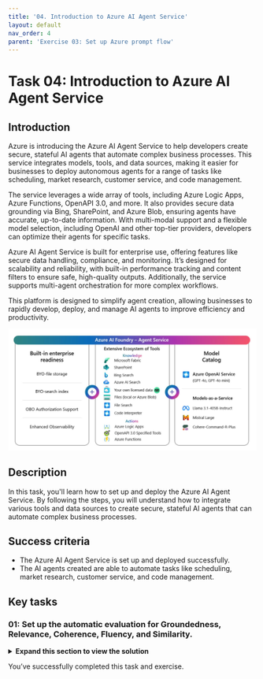 ```yaml
---
title: '04. Introduction to Azure AI Agent Service'
layout: default
nav_order: 4
parent: 'Exercise 03: Set up Azure prompt flow'
---
```


# Task 04: Introduction to Azure AI Agent Service


## Introduction

Azure is introducing the Azure AI Agent Service to help developers create secure, stateful AI agents that automate complex business processes. This service integrates models, tools, and data sources, making it easier for businesses to deploy autonomous agents for a range of tasks like scheduling, market research, customer service, and code management.

The service leverages a wide array of tools, including Azure Logic Apps, Azure Functions, OpenAPI 3.0, and more. It also provides secure data grounding via Bing, SharePoint, and Azure Blob, ensuring agents have accurate, up-to-date information. With multi-modal support and a flexible model selection, including OpenAI and other top-tier providers, developers can optimize their agents for specific tasks.

Azure AI Agent Service is built for enterprise use, offering features like secure data handling, compliance, and monitoring. It’s designed for scalability and reliability, with built-in performance tracking and content filters to ensure safe, high-quality outputs. Additionally, the service supports multi-agent orchestration for more complex workflows.

This platform is designed to simplify agent creation, allowing businesses to rapidly develop, deploy, and manage AI agents to improve efficiency and productivity.

![r10bithw.jpg](../media/r10bithw.jpg)

## Description

In this task, you'll learn how to set up and deploy the Azure AI Agent Service. By following the steps, you will understand how to integrate various tools and data sources to create secure, stateful AI agents that can automate complex business processes.

## Success criteria

- The Azure AI Agent Service is set up and deployed successfully.
- The AI agents created are able to automate tasks like scheduling, market research, customer service, and code management.

## Key tasks

### 01: Set up the automatic evaluation for Groundedness, Relevance, Coherence, Fluency, and Similarity.

<details markdown="block">
<summary><strong>Expand this section to view the solution</strong></summary>

1. From the **project1** page, select **Models + endpoints** from the left menu.

1. Select **+ Deploy model**, then select **Deploy base model**.

1. Select the **gpt-4o** model, then select **Confirm**.

    ![2zsc4666.jpg](../media/2zsc4666.jpg)

1. Set the **Deployment type** to **Standard**, set the **Tokens per Minute Rate Limit** to **250K**, then select **Deploy**.

    ![728d4fro.jpg](../media/728d4fro.jpg)

1. Switch to the tab with Azure portal.

1. In the search bar at the top, search for **bing** and then select **Bing Resources**.

    ![r6i71ry9.jpg](../media/r6i71ry9.jpg)

1. From the **Bing Resources** page, select **+ Add**, then select **+ Grounding with Bing Search**.

1. On the **Create a Grounding with Bing Search resource** page, select your resource group and pricing tier. Give it a name of **bingsrch** and select **Review + Create**, then select **Create**.

    ![87zy60at.jpg](../media/87zy60at.jpg)

1. Return to the tab with the Azure AI model deployment and select **Agents** from the left menu.

1. Under **Select an Azure OpenAI Service resource**, select your hub and select **Let's go**.

    ![a7re3sis.jpg](../media/a7re3sis.jpg)

1. Under **Select or deploy a model**, select **gpt-4o** then select **Next**.

    ![q0wncm48.jpg](../media/q0wncm48.jpg)

    {: .important }
    > This will create a new agent using the specified model. 

1. Select the agent to open the **Setup** pane.

1. In the **Instructions** field of the **Setup** pane, enter the following:

    ```
    Understand User Query:
    Analyze the user's query to identify if it requires real-time information (e.g., weather, date, news).
    
    Use Bing Search Tool for Real-Time Data:
    If the query involves up-to-date information, use the Bing Search tool to retrieve relevant data.
    
    Craft a Clear, Concise Response:
    Extract the relevant information (e.g., temperature, news) and provide the answer in a simple and direct way.
    
    Ask for Clarification if Needed:
    If the query is vague or missing details (e.g., location for weather), ask the user for more information.
    ```

1. Under **Knowledge** in the **Setup** pane, select **+ Add**, then select **Grounding with Bing Search**.

1. Select the **+ Create connectioh** connection, then select **Add connection** next to the **bingsrch** resource.

    ![maj46b7i.jpg](../media/maj46b7i.jpg)

    {: .important }
    > The **Knowledge** section allows you to specify the source of information for the agent. In this case, we’re using the **Grounding with Bing Search** service to retrieve up-to-date information from external sources, beyond our local dataset. You can also set the source to a pre-existing search index or local data. If you want the agent to be able to retrieve both local and web-based results, you can add a connection for each.

1. Under **Actions** in the **Setup** pane, select **+ Add**, then select **Code interpreter**.

1. On the **Add code interpreter action** page, select **Select local files** and then select the **products.xlsx** file created earlier.

1. Select **Upload and Save**.

    ![9o8g2ha9.jpg](../media/9o8g2ha9.jpg)

    {: .important }
   > The **Actions** section allows you to specify additional tasks for the agent beyond simple data retrieval. The **Code interpreter** tool can be used for tasks like performing calculations or creating visualizations from your data.

1. From the upper right of the **Setup** pane, select **Try in playground**.

1. In the **Agents playground** chat, enter **What is the weather like in New York?**

    ![7gzsdqe4.jpg](../media/7gzsdqe4.jpg)

    {: .important }
    > The gpt-4o model doesn’t have direct access to the current date. However, by using the Bing Search tool, the agent can retrieve up-to-date information for time-sensitive queries.

1. In the chat, enter **What is the average price of the products in the xlsx file?**

    ![d4zt8o7k.jpg](../media/d4zt8o7k.jpg)

    {: .important }
    > The code interpreter tool allows for more complex queries about your data. In this case, we used it to retrieve the average price of the products in our data set.

</details>

You’ve successfully completed this task and exercise.

